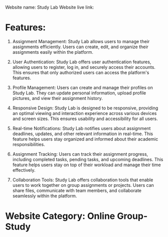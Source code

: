 Website name: Study Lab
Website live link:

# Features:

1. Assignment Management: Study Lab allows users to manage their assignments efficiently. Users can create, edit, and organize their assignments easily within the platform.

2. User Authentication: Study Lab offers user authentication features, allowing users to register, log in, and securely access their accounts. This ensures that only authorized users can access the platform's features.

3. Profile Management: Users can create and manage their profiles on Study Lab. They can update personal information, upload profile pictures, and view their assignment history.

4. Responsive Design: Study Lab is designed to be responsive, providing an optimal viewing and interaction experience across various devices and screen sizes. This ensures usability and accessibility for all users.

5. Real-time Notifications: Study Lab notifies users about assignment deadlines, updates, and other relevant information in real-time. This feature helps users stay organized and informed about their academic responsibilities.

6. Assignment Tracking: Users can track their assignment progress, including completed tasks, pending tasks, and upcoming deadlines. This feature helps users stay on top of their workload and manage their time effectively.

7. Collaboration Tools: Study Lab offers collaboration tools that enable users to work together on group assignments or projects. Users can share files, communicate with team members, and collaborate seamlessly within the platform.

# Website Category: Online Group-Study

